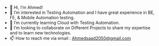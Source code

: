 - 👋 Hi, I’m Ahmed!
- 👀 I’m interested in Testing Automation and I have great experience in BE, FE, & Mobile Automation testing.
- 🌱 I’m currently learning Cloud with Testing Automation.
- 💞️ I’m looking to collaborate on Different Projects to share my expertise and to learn new technologies.
- 📫 How to reach me via email : Ahmedsaad2050@gmail.com

<!---
Ahmedsaad2050/Ahmedsaad2050 is a ✨ special ✨ repository because its `README.md` (this file) appears on your GitHub profile.
You can click the Preview link to take a look at your changes.
--->
